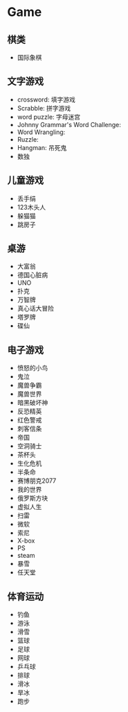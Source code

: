 # Game

## 棋类

-   国际象棋

## 文字游戏

-   crossword: 填字游戏
-   Scrabble: 拼字游戏
-   word puzzle: 字母迷宫
-   Johnny Grammar's Word Challenge: 
-   Word Wrangling: 
-   Ruzzle: 
-   Hangman: 吊死鬼
-   数独

## 儿童游戏

-   丢手绢
-   123木头人
-   躲猫猫
-   跳房子

## 桌游

-   大富翁
-   德国心脏病
-   UNO
-   扑克
-   万智牌
-   真心话大冒险
-   塔罗牌
-   碟仙

## 电子游戏

-   愤怒的小鸟
-   鬼泣
-   魔兽争霸
-   魔兽世界
-   暗黑破坏神
-   反恐精英
-   红色警戒
-   刺客信条
-   帝国
-   空洞骑士
-   茶杯头
-   生化危机
-   半条命
-   赛博朋克2077
-   我的世界
-   俄罗斯方块
-   虚拟人生
-   扫雷
-   微软
-   索尼
-   X-box
-   PS
-   steam
-   暴雪
-   任天堂

## 体育运动

-   钓鱼
-   游泳
-   滑雪
-   篮球
-   足球
-   网球
-   乒乓球
-   排球
-   滑冰
-   旱冰
-   跑步
